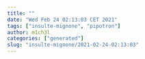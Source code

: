 ```yaml
---
title: ""
date: "Wed Feb 24 02:13:03 CET 2021"
tags: ["insulte-mignone", "pipotron"]
author: m1ch3l
categories: ["generated"]
slug: "insulte-mignone/2021-02-24-02:13:03"
---
```



